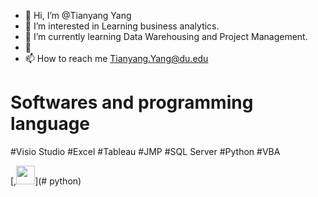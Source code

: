- 👋 Hi, I’m @Tianyang Yang
- 👀 I’m interested in Learning business analytics.
- 🌱 I’m currently learning Data Warehousing and Project Management.
- 💞️ 
- 📫 How to reach me Tianyang.Yang@du.edu

# Softwares and programming language
#Visio Studio #Excel #Tableau #JMP #SQL Server #Python #VBA 


[,<img src="Buttons/SVG/python project.svg" height="30"  width="auto"/>](# python)
<br>
<!---
782214104/782214104 is a ✨ special ✨ repository because its `README.md` (this file) appears on your GitHub profile.
You can click the Preview link to take a look at your changes.
--->
